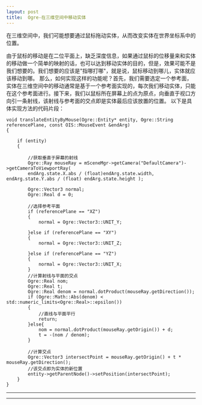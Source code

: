 ```yaml
---
layout: post
title:  Ogre-在三维空间中移动实体
---
```


在三维空间中，我们可能想要通过鼠标拖动实体，从而改变实体在世界坐标系中的位置。

由于鼠标的移动是在二位平面上，缺乏深度信息，如果通过鼠标的位移量来和实体的移动做一个简单的映射的话，也可以达到移动实体的目的，但是，效果可能不是我们想要的。我们想要的应该是"指哪打哪"，就是说，鼠标移动到哪儿，实体就应该移动到哪。
那么，如何实现这样的功能呢？首先，我们需要选定一个参考面，实体在三维空间中的移动通常是基于一个参考面实现的，每次我们移动实体，只能在这个参考面进行。接下来，我们以鼠标所在屏幕上的点为原点，向垂直于视口方向引一条射线，该射线与参考面的交点即是实体最后应该放置的位置。
以下是具体实现方法的代码片段：

    void translateEntityByMouse(Ogre::Entity* entity, Ogre::String referencePlane, const OIS::MouseEvent &endArg)  
    {  

        if (entity)  
        {  

            //获取垂直于屏幕的射线   
            Ogre::Ray mouseRay = mSceneMgr->getCamera("DefaultCamera")->getCameraToViewportRay(  
            endArg.state.X.abs / (float)endArg.state.width, endArg.state.Y.abs / (float) endArg.state.height );  

            Ogre::Vector3 normal;  
            Ogre::Real d = 0;  

            //选择参考平面  
            if (referencePlane == "XZ")  
            {  
                normal = Ogre::Vector3::UNIT_Y;  

            }else if (referencePlane == "XY")  
            {  
                normal = Ogre::Vector3::UNIT_Z;  

            }else if (referencePlane == "YZ")  
            {  
                normal = Ogre::Vector3::UNIT_X;  
            }  
            //计算射线与平面的交点  
            Ogre::Real nom;  
            Ogre::Real t;  
            Ogre::Real denom = normal.dotProduct(mouseRay.getDirection());  
            if (Ogre::Math::Abs(denom) < std::numeric_limits<Ogre::Real>::epsilon())  
            {  
                //直线与平面平行  
                return;  
            }else{  
                nom = normal.dotProduct(mouseRay.getOrigin()) + d;  
                t = -(nom / denom);  
            }  

            //计算交点  
            Ogre::Vector3 intersectPoint = mouseRay.getOrigin() + t * mouseRay.getDirection();  
            //该交点即为实体的新位置  
            entity->getParentNode()->setPosition(intersectPoint);  
        }  
    } 


----
****